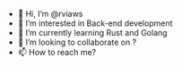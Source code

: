 - 👋 Hi, I’m @rviaws
- 👀 I’m interested in Back-end development
- 🌱 I’m currently learning Rust and Golang
- 💞️ I’m looking to collaborate on ? 
- 📫 How to reach me? 

<!---
rviaws/rviaws is a ✨ special ✨ repository because its `README.md` (this file) appears on your GitHub profile.
You can click the Preview link to take a look at your changes.
--->
